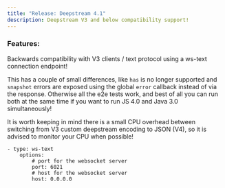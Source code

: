 ```yaml
---
title: "Release: Deepstream 4.1" 
description: Deepstream V3 and below compatibility support!
---
```


### Features:

Backwards compatibility with V3 clients / text protocol using a ws-text connection endpoint!

This has a couple of small differences, like `has` is no longer supported and `snapshot` errors
are exposed using the global `error` callback instead of via the response. Otherwise all the e2e 
tests work, and best of all you can run both at the same time if you want to run JS 4.0 
and Java 3.0 simultaneously!

It is worth keeping in mind there is a small CPU overhead between switching from V3 custom deepstream
encoding to JSON (V4), so it is advised to monitor your CPU when possible!

```
- type: ws-text
    options:
        # port for the websocket server
        port: 6021
        # host for the websocket server
        host: 0.0.0.0
```